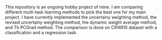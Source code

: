 This repository is an ongoing hobby project of mine. I am comparing different multi-task learning methods to pick the best one for my main project.
I have currently implemented the uncertainy weighting method, the revised uncertainy weighting method, the dynamic weight average method, and Th PCGrad method. The comparison is done on CIFAR10 dataset with a classification and a regression task.
